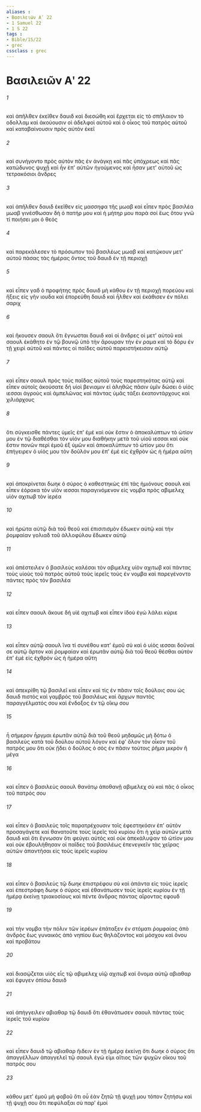 ```yaml
---
aliases : 
- Βασιλειῶν Αʹ 22
- 1 Samuel 22
- 1 S 22
tags : 
- Bible/1S/22
- grec
cssclass : grec
---
```


# Βασιλειῶν Αʹ 22

###### 1
καὶ ἀπῆλθεν ἐκεῖθεν δαυιδ καὶ διεσώθη καὶ ἔρχεται εἰς τὸ σπήλαιον τὸ οδολλαμ καὶ ἀκούουσιν οἱ ἀδελφοὶ αὐτοῦ καὶ ὁ οἶκος τοῦ πατρὸς αὐτοῦ καὶ καταβαίνουσιν πρὸς αὐτὸν ἐκεῖ
###### 2
καὶ συνήγοντο πρὸς αὐτὸν πᾶς ἐν ἀνάγκῃ καὶ πᾶς ὑπόχρεως καὶ πᾶς κατώδυνος ψυχῇ καὶ ἦν ἐπ' αὐτῶν ἡγούμενος καὶ ἦσαν μετ' αὐτοῦ ὡς τετρακόσιοι ἄνδρες
###### 3
καὶ ἀπῆλθεν δαυιδ ἐκεῖθεν εἰς μασσηφα τῆς μωαβ καὶ εἶπεν πρὸς βασιλέα μωαβ γινέσθωσαν δὴ ὁ πατήρ μου καὶ ἡ μήτηρ μου παρὰ σοί ἕως ὅτου γνῶ τί ποιήσει μοι ὁ θεός
###### 4
καὶ παρεκάλεσεν τὸ πρόσωπον τοῦ βασιλέως μωαβ καὶ κατῴκουν μετ' αὐτοῦ πάσας τὰς ἡμέρας ὄντος τοῦ δαυιδ ἐν τῇ περιοχῇ
###### 5
καὶ εἶπεν γαδ ὁ προφήτης πρὸς δαυιδ μὴ κάθου ἐν τῇ περιοχῇ πορεύου καὶ ἥξεις εἰς γῆν ιουδα καὶ ἐπορεύθη δαυιδ καὶ ἦλθεν καὶ ἐκάθισεν ἐν πόλει σαριχ
###### 6
καὶ ἤκουσεν σαουλ ὅτι ἔγνωσται δαυιδ καὶ οἱ ἄνδρες οἱ μετ' αὐτοῦ καὶ σαουλ ἐκάθητο ἐν τῷ βουνῷ ὑπὸ τὴν ἄρουραν τὴν ἐν ραμα καὶ τὸ δόρυ ἐν τῇ χειρὶ αὐτοῦ καὶ πάντες οἱ παῖδες αὐτοῦ παρειστήκεισαν αὐτῷ
###### 7
καὶ εἶπεν σαουλ πρὸς τοὺς παῖδας αὐτοῦ τοὺς παρεστηκότας αὐτῷ καὶ εἶπεν αὐτοῖς ἀκούσατε δή υἱοὶ βενιαμιν εἰ ἀληθῶς πᾶσιν ὑμῖν δώσει ὁ υἱὸς ιεσσαι ἀγροὺς καὶ ἀμπελῶνας καὶ πάντας ὑμᾶς τάξει ἑκατοντάρχους καὶ χιλιάρχους
###### 8
ὅτι σύγκεισθε πάντες ὑμεῖς ἐπ' ἐμέ καὶ οὐκ ἔστιν ὁ ἀποκαλύπτων τὸ ὠτίον μου ἐν τῷ διαθέσθαι τὸν υἱόν μου διαθήκην μετὰ τοῦ υἱοῦ ιεσσαι καὶ οὐκ ἔστιν πονῶν περὶ ἐμοῦ ἐξ ὑμῶν καὶ ἀποκαλύπτων τὸ ὠτίον μου ὅτι ἐπήγειρεν ὁ υἱός μου τὸν δοῦλόν μου ἐπ' ἐμὲ εἰς ἐχθρὸν ὡς ἡ ἡμέρα αὕτη
###### 9
καὶ ἀποκρίνεται δωηκ ὁ σύρος ὁ καθεστηκὼς ἐπὶ τὰς ἡμιόνους σαουλ καὶ εἶπεν ἑόρακα τὸν υἱὸν ιεσσαι παραγινόμενον εἰς νομβα πρὸς αβιμελεχ υἱὸν αχιτωβ τὸν ἱερέα
###### 10
καὶ ἠρώτα αὐτῷ διὰ τοῦ θεοῦ καὶ ἐπισιτισμὸν ἔδωκεν αὐτῷ καὶ τὴν ῥομφαίαν γολιαδ τοῦ ἀλλοφύλου ἔδωκεν αὐτῷ
###### 11
καὶ ἀπέστειλεν ὁ βασιλεὺς καλέσαι τὸν αβιμελεχ υἱὸν αχιτωβ καὶ πάντας τοὺς υἱοὺς τοῦ πατρὸς αὐτοῦ τοὺς ἱερεῖς τοὺς ἐν νομβα καὶ παρεγένοντο πάντες πρὸς τὸν βασιλέα
###### 12
καὶ εἶπεν σαουλ ἄκουε δή υἱὲ αχιτωβ καὶ εἶπεν ἰδοὺ ἐγώ λάλει κύριε
###### 13
καὶ εἶπεν αὐτῷ σαουλ ἵνα τί συνέθου κατ' ἐμοῦ σὺ καὶ ὁ υἱὸς ιεσσαι δοῦναί σε αὐτῷ ἄρτον καὶ ῥομφαίαν καὶ ἐρωτᾶν αὐτῷ διὰ τοῦ θεοῦ θέσθαι αὐτὸν ἐπ' ἐμὲ εἰς ἐχθρὸν ὡς ἡ ἡμέρα αὕτη
###### 14
καὶ ἀπεκρίθη τῷ βασιλεῖ καὶ εἶπεν καὶ τίς ἐν πᾶσιν τοῖς δούλοις σου ὡς δαυιδ πιστὸς καὶ γαμβρὸς τοῦ βασιλέως καὶ ἄρχων παντὸς παραγγέλματός σου καὶ ἔνδοξος ἐν τῷ οἴκῳ σου
###### 15
ἦ σήμερον ἦργμαι ἐρωτᾶν αὐτῷ διὰ τοῦ θεοῦ μηδαμῶς μὴ δότω ὁ βασιλεὺς κατὰ τοῦ δούλου αὐτοῦ λόγον καὶ ἐφ' ὅλον τὸν οἶκον τοῦ πατρός μου ὅτι οὐκ ᾔδει ὁ δοῦλος ὁ σὸς ἐν πᾶσιν τούτοις ῥῆμα μικρὸν ἢ μέγα
###### 16
καὶ εἶπεν ὁ βασιλεὺς σαουλ θανάτῳ ἀποθανῇ αβιμελεχ σὺ καὶ πᾶς ὁ οἶκος τοῦ πατρός σου
###### 17
καὶ εἶπεν ὁ βασιλεὺς τοῖς παρατρέχουσιν τοῖς ἐφεστηκόσιν ἐπ' αὐτόν προσαγάγετε καὶ θανατοῦτε τοὺς ἱερεῖς τοῦ κυρίου ὅτι ἡ χεὶρ αὐτῶν μετὰ δαυιδ καὶ ὅτι ἔγνωσαν ὅτι φεύγει αὐτός καὶ οὐκ ἀπεκάλυψαν τὸ ὠτίον μου καὶ οὐκ ἐβουλήθησαν οἱ παῖδες τοῦ βασιλέως ἐπενεγκεῖν τὰς χεῖρας αὐτῶν ἀπαντῆσαι εἰς τοὺς ἱερεῖς κυρίου
###### 18
καὶ εἶπεν ὁ βασιλεὺς τῷ δωηκ ἐπιστρέφου σὺ καὶ ἀπάντα εἰς τοὺς ἱερεῖς καὶ ἐπεστράφη δωηκ ὁ σύρος καὶ ἐθανάτωσεν τοὺς ἱερεῖς κυρίου ἐν τῇ ἡμέρᾳ ἐκείνῃ τριακοσίους καὶ πέντε ἄνδρας πάντας αἴροντας εφουδ
###### 19
καὶ τὴν νομβα τὴν πόλιν τῶν ἱερέων ἐπάταξεν ἐν στόματι ῥομφαίας ἀπὸ ἀνδρὸς ἕως γυναικός ἀπὸ νηπίου ἕως θηλάζοντος καὶ μόσχου καὶ ὄνου καὶ προβάτου
###### 20
καὶ διασῴζεται υἱὸς εἷς τῷ αβιμελεχ υἱῷ αχιτωβ καὶ ὄνομα αὐτῷ αβιαθαρ καὶ ἔφυγεν ὀπίσω δαυιδ
###### 21
καὶ ἀπήγγειλεν αβιαθαρ τῷ δαυιδ ὅτι ἐθανάτωσεν σαουλ πάντας τοὺς ἱερεῖς τοῦ κυρίου
###### 22
καὶ εἶπεν δαυιδ τῷ αβιαθαρ ἤιδειν ἐν τῇ ἡμέρᾳ ἐκείνῃ ὅτι δωηκ ὁ σύρος ὅτι ἀπαγγέλλων ἀπαγγελεῖ τῷ σαουλ ἐγώ εἰμι αἴτιος τῶν ψυχῶν οἴκου τοῦ πατρός σου
###### 23
κάθου μετ' ἐμοῦ μὴ φοβοῦ ὅτι οὗ ἐὰν ζητῶ τῇ ψυχῇ μου τόπον ζητήσω καὶ τῇ ψυχῇ σου ὅτι πεφύλαξαι σὺ παρ' ἐμοί
